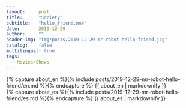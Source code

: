 ```yaml
---
layout:     post
title:      "Society"
subtitle:   "hello_friend.mov"
date:       2019-12-29 
author:     ""
header-img: "img/posts/2019-12-29-mr-robot-hello-friend.jpg"
catalog:    false
multilingual: true
tags:
  - Movies/Shows
---
```


<div class="en post-container">
    {% capture about_en %}{% include posts/2019-12-29-mr-robot-hello-friend/en.md %}{% endcapture %}
    {{ about_en | markdownify }}
</div>

<div class="es post-container">
    {% capture about_es %}{% include posts/2019-12-29-mr-robot-hello-friend/es.md %}{% endcapture %}
    {{ about_es | markdownify }}
</div>
